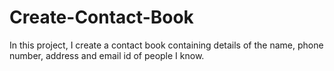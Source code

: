 # Create-Contact-Book
In this project, I create a contact book containing details of the name, phone number, address and email id of people I know.
